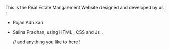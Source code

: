 This is the Real Estate Mangaement Website designed and developed by us :  
- Rojan Adhikari
- Salina Pradhan,
    using HTML , CSS and Js .

    // add anything you like to here !